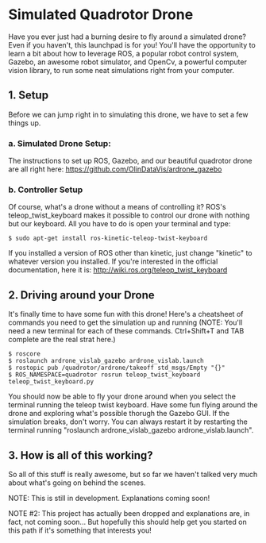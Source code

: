 # Simulated Quadrotor Drone
Have you ever just had a burning desire to fly around a simulated drone? Even if you haven't, this launchpad is for you! You'll have the opportunity to learn a bit about how to leverage ROS, a popular robot control system, Gazebo, an awesome robot simulator, and OpenCv, a powerful computer vision library, to run some neat simulations right from your computer.

## 1. Setup
Before we can jump right in to simulating this drone, we have to set a few things up.

### a. Simulated Drone Setup:
The instructions to set up ROS, Gazebo, and our beautiful quadrotor drone are all right here:
https://github.com/OlinDataVis/ardrone_gazebo

### b. Controller Setup
Of course, what's a drone without a means of controlling it? ROS's teleop_twist_keyboard makes it possible to control our drone with nothing but our keyboard. All you have to do is open your terminal and type:

    $ sudo apt-get install ros-kinetic-teleop-twist-keyboard

If you installed a version of ROS other than kinetic, just change "kinetic" to whatever version you installed. If you're interested in the official documentation, here it is: http://wiki.ros.org/teleop_twist_keyboard

## 2. Driving around your Drone
It's finally time to have some fun with this drone! Here's a cheatsheet of commands you need to get the simulation up and running (NOTE: You'll need a new terminal for each of these commands. Ctrl+Shift+T and TAB complete are the real strat here.)

    $ roscore
    $ roslaunch ardrone_vislab_gazebo ardrone_vislab.launch
    $ rostopic pub /quadrotor/ardrone/takeoff std_msgs/Empty "{}" 
    $ ROS_NAMESPACE=quadrotor rosrun teleop_twist_keyboard teleop_twist_keyboard.py
    
You should now be able to fly your drone around when you select the terminal running the teleop twist keyboard. Have some fun flying around the drone and exploring what's possible thorugh the Gazebo GUI. If the simulation breaks, don't worry. You can always restart it by restarting the terminal running "roslaunch ardrone_vislab_gazebo ardrone_vislab.launch".

## 3. How is all of this working?
So all of this stuff is really awesome, but so far we haven't talked very much about what's going on behind the scenes. 

NOTE: This is still in development. Explanations coming soon!

NOTE #2: This project has actually been dropped and explanations are, in fact, not coming soon... But hopefully this should help get you started on this path if it's something that interests you!
